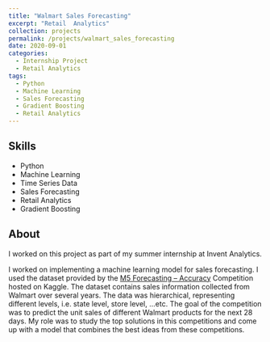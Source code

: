 ```yaml
---
title: "Walmart Sales Forecasting"
excerpt: "Retail  Analytics"
collection: projects
permalink: /projects/walmart_sales_forecasting
date: 2020-09-01
categories:
  - Internship Project
  - Retail Analytics
tags:
  - Python
  - Machine Learning
  - Sales Forecasting
  - Gradient Boosting
  - Retail Analytics
---
```


## Skills

* Python
* Machine Learning
* Time Series Data
* Sales Forecasting
* Retail Analytics
* Gradient Boosting

## About

I worked on this project as part of my summer internship at Invent Analytics.

I worked on implementing a machine learning model for sales forecasting. I used the dataset provided by the [M5 Forecasting – Accuracy](https://www.kaggle.com/c/m5-forecasting-accuracy) Competition hosted on Kaggle. The dataset contains sales information collected from Walmart over several years. The data was hierarchical, representing different levels, i.e. state level, store level, ...etc. The goal of the competition was to predict the unit sales of different Walmart products for the next 28 days. My role was to study the top solutions in this competitions and come up with a model that combines the best ideas from these competitions. 
